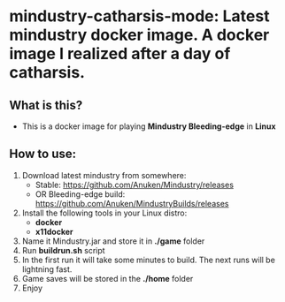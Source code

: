 # mindustry-catharsis-mode: Latest mindustry docker image. A docker image I realized after a day of catharsis.

## What is this?
* This is a docker image for playing <b>Mindustry Bleeding-edge</b> in <b>Linux</b>

## How to use: 
1. Download latest mindustry from somewhere:
    * Stable: https://github.com/Anuken/Mindustry/releases
    * OR Bleeding-edge build: https://github.com/Anuken/MindustryBuilds/releases
2. Install the following tools in your Linux distro:
    * <b>docker</b>
    * <b>x11docker</b>
2. Name it Mindustry.jar and store it in <b>./game</b> folder
3. Run <b>buildrun.sh</b> script
3. In the first run it will take some minutes to build. The next runs will be lightning fast.
3. Game saves will be stored in the <b>./home</b> folder
4. Enjoy
